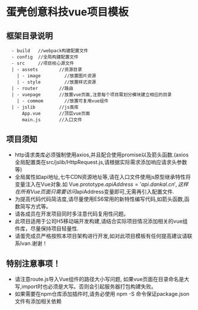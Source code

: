 # 蛋壳创意科技vue项目模板
## 框架目录说明  ##
      - build   //webpack构建配置文件
      - config  //全局构建配置文件
      - src     //项目核心源文件
	  | - assets        //资源目录
        | - image         //放置图片资源
        | - style         //放置样式资源
      | - router        //路由   
      | - vuepage       //放置vue页面,注意每个项目需划分模块建立相应的目录 
        | - commom        //放置可复用vue组件
      | - jslib         //js类库
          App.vue       //顶层vue页面
          main.js       //入口文件
	       
## 项目须知
 * http请求类库必须强制使用axios,并且配合使用promise以及箭头函数.(axios全局配置类在src/jslib/HttpRequest.js,请根据实际需求添加响应请求头参数等)
 * 全局属性如api地址,七牛CDN资源地址等,请在入口文件使用js原型继承特性将变量注入在Vue对象.如 Vue.prototype.$apiAddress='api.dankal.cn',这样在所有Vue页面只需要访问$apiAddress变量即可,无需再引入配置文件.
 * 为提高代码代码简洁度,请尽量使用ES6常用的新特性编写代码,如箭头函数,函数简写方式等。
 * 请各成员在开发项目同时多注意代码复用性问题。
 * 此项目适用于公司H5移动端开发构建,请结合实际项目情况添加相关的vue组件库，尽量保持项目轻量性.
 * 请蛋壳成员严格按照本项目架构进行开发,如对此项目模板有任何提高建议请联系Ivan.谢谢！

## 特别注意事项！
 * 请注意route.js导入Vue组件的路径大小写问题, 如果vue页面在目录命名是大写,import时也必须是大写。否则会引起服务器打包构建失败。
 * 如果需要在npm仓库添加插件时,请务必使用 npm -S 命令保证package.json文件有添加相关依赖



